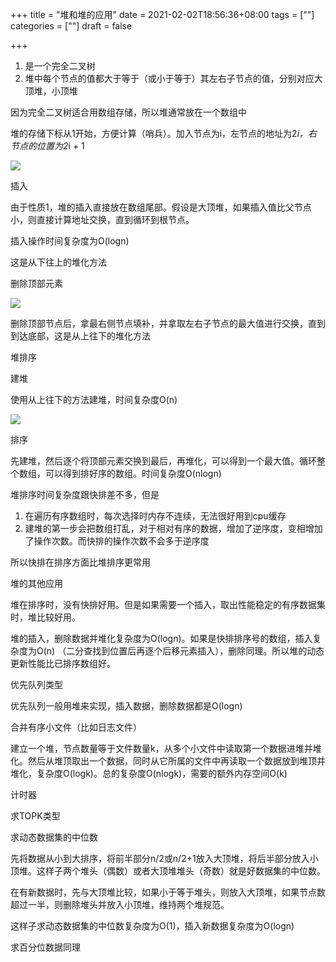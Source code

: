 +++
title = "堆和堆的应用"
date = 2021-02-02T18:56:36+08:00
tags = [""]
categories = [""]
draft = false

+++



1. 是一个完全二叉树
2. 堆中每个节点的值都大于等于（或小于等于）其左右子节点的值，分别对应大顶堆，小顶堆



因为完全二叉树适合用数组存储，所以堆通常放在一个数组中

堆的存储下标从1开始，方便计算（哨兵）。加入节点为i，左节点的地址为2*i，右节点的位置为2*i + 1

![](https://tva1.sinaimg.cn/large/008eGmZEgy1gn9e32yb5nj30ai0ba0sw.jpg)

插入

由于性质1，堆的插入直接放在数组尾部。假设是大顶堆，如果插入值比父节点小，则直接计算地址交换，直到循环到根节点。

插入操作时间复杂度为O(logn)

这是从下往上的堆化方法

删除顶部元素

![](https://tva1.sinaimg.cn/large/008eGmZEgy1gn9e3x8bv3j30vq0nstb2.jpg)

删除顶部节点后，拿最右侧节点填补，并拿取左右子节点的最大值进行交换，直到到达底部，这是从上往下的堆化方法



堆排序

建堆

使用从上往下的方法建堆，时间复杂度O(n)

![](https://tva1.sinaimg.cn/large/008eGmZEgy1gn9e4865i7j30vy0m4jt3.jpg)

排序

先建堆，然后逐个将顶部元素交换到最后，再堆化，可以得到一个最大值。循环整个数组，可以得到排好序的数组。时间复杂度O(nlogn)



堆排序时间复杂度跟快排差不多，但是

1. 在遍历有序数组时，每次选择时内存不连续，无法很好用到cpu缓存
2. 建堆的第一步会把数组打乱，对于相对有序的数据，增加了逆序度，变相增加了操作次数。而快排的操作次数不会多于逆序度

所以快排在排序方面比堆排序更常用





堆的其他应用

堆在排序时，没有快排好用。但是如果需要一个插入，取出性能稳定的有序数据集时，堆比较好用。

堆的插入，删除数据并堆化复杂度为O(logn)。如果是快排排序号的数组，插入复杂度为O(n) （二分查找到位置后再逐个后移元素插入），删除同理。所以堆的动态更新性能比已排序数组好。



优先队列类型

优先队列一般用堆来实现，插入数据，删除数据都是O(logn)

合并有序小文件（比如日志文件）

建立一个堆，节点数量等于文件数量k，从多个小文件中读取第一个数据进堆并堆化。然后从堆顶取出一个数据，同时从它所属的文件中再读取一个数据放到堆顶并堆化，复杂度O(logk)。总的复杂度O(nlogk)，需要的额外内存空间O(k)

计时器



求TOPK类型



求动态数据集的中位数

先将数据从小到大排序，将前半部分n/2或n/2+1放入大顶堆，将后半部分放入小顶堆。这样子两个堆头（偶数）或者大顶堆堆头（奇数）就是好数据集的中位数。

在有新数据时，先与大顶堆比较，如果小于等于堆头，则放入大顶堆，如果节点数超过一半，则删除堆头并放入小顶堆，维持两个堆规范。

这样子求动态数据集的中位数复杂度为O(1)，插入新数据复杂度为O(logn)



求百分位数据同理